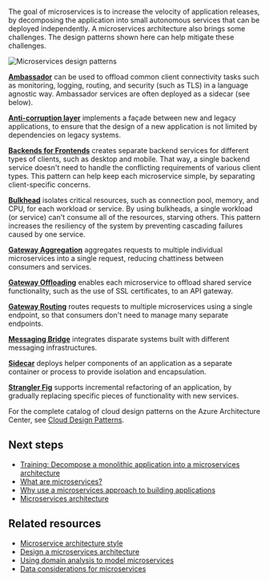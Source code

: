 The goal of microservices is to increase the velocity of application releases, by decomposing the application into small autonomous services that can be deployed independently. A microservices architecture also brings some challenges. The design patterns shown here can help mitigate these challenges.

![Microservices design patterns](../images/microservices-patterns.png)

[**Ambassador**](../../patterns/ambassador.yml) can be used to offload common client connectivity tasks such as monitoring, logging, routing, and security (such as TLS) in a language agnostic way. Ambassador services are often deployed as a sidecar (see below).

[**Anti-corruption layer**](../../patterns/anti-corruption-layer.yml) implements a façade between new and legacy applications, to ensure that the design of a new application is not limited by dependencies on legacy systems.

[**Backends for Frontends**](../../patterns/backends-for-frontends.yml) creates separate backend services for different types of clients, such as desktop and mobile. That way, a single backend service doesn't need to handle the conflicting requirements of various client types. This pattern can help keep each microservice simple, by separating client-specific concerns.

[**Bulkhead**](../../patterns/bulkhead.yml) isolates critical resources, such as connection pool, memory, and CPU, for each workload or service. By using bulkheads, a single workload (or service) can't consume all of the resources, starving others. This pattern increases the resiliency of the system by preventing cascading failures caused by one service.

[**Gateway Aggregation**](../../patterns/gateway-aggregation.yml) aggregates requests to multiple individual microservices into a single request, reducing chattiness between consumers and services.

[**Gateway Offloading**](../../patterns/gateway-offloading.yml) enables each microservice to offload shared service functionality, such as the use of SSL certificates, to an API gateway.

[**Gateway Routing**](../../patterns/gateway-routing.yml) routes requests to multiple microservices using a single endpoint, so that consumers don't need to manage many separate endpoints.

[**Messaging Bridge**](../../patterns/messaging-bridge.yml) integrates disparate systems built with different messaging infrastructures.

[**Sidecar**](../../patterns/sidecar.yml) deploys helper components of an application as a separate container or process to provide isolation and encapsulation.

[**Strangler Fig**](../../patterns/strangler-fig.md) supports incremental refactoring of an application, by gradually replacing specific pieces of functionality with new services.

For the complete catalog of cloud design patterns on the Azure Architecture Center, see [Cloud Design Patterns](../../patterns/index.md).

## Next steps

- [Training: Decompose a monolithic application into a microservices architecture](/training/modules/microservices-architecture)
- [What are microservices?](/devops/deliver/what-are-microservices)
- [Why use a microservices approach to building applications](/azure/service-fabric/service-fabric-overview-microservices)
- [Microservices architecture](/dotnet/architecture/microservices/architect-microservice-container-applications/microservices-architecture)

## Related resources

- [Microservice architecture style](../../guide/architecture-styles/microservices.yml)
- [Design a microservices architecture](index.yml)
- [Using domain analysis to model microservices](../model/domain-analysis.md)
- [Data considerations for microservices](data-considerations.yml)
